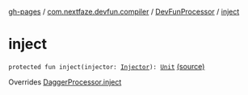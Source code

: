 [gh-pages](../../index.md) / [com.nextfaze.devfun.compiler](../index.md) / [DevFunProcessor](index.md) / [inject](./inject.md)

# inject

`protected fun inject(injector: `[`Injector`](../-injector/index.md)`): `[`Unit`](https://kotlinlang.org/api/latest/jvm/stdlib/kotlin/-unit/index.html) [(source)](https://github.com/NextFaze/dev-fun/tree/master/devfun-compiler/src/main/java/com/nextfaze/devfun/compiler/Compiler.kt#L325)

Overrides [DaggerProcessor.inject](../-dagger-processor/inject.md)


